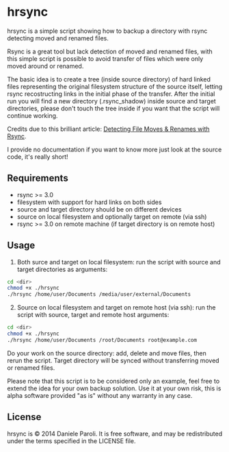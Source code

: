 hrsync
======

hrsync is a simple script showing how to backup a directory with rsync detecting moved and renamed files.

Rsync is a great tool but lack detection of moved and renamed files, with this simple script is possible to avoid transfer of files which were only moved around or renamed.

The basic idea is to create a tree (inside source directory) of hard linked files representing the original filesystem structure of the source itself, letting rsync recostructing links in the initial phase of the transfer.
After the initial run you will find a new directory (.rsync_shadow) inside source and target directories, please don't touch the tree inside if you want that the script will continue working. 

Credits due to this brilliant article: [Detecting File Moves & Renames with Rsync](http://lincolnloop.com/blog/detecting-file-moves-renames-rsync/).

I provide no documentation if you want to know more just look at the source code, it's really short!

Requirements
------------

* rsync >= 3.0
* filesystem with support for hard links on both sides
* source and target directory should be on different devices
* source on local filesystem and optionally target on remote (via ssh)
* rsync >= 3.0 on remote machine (if target directory is on remote host)

Usage
-------

1) Both surce and target on local filesystem: run the script with source and target directories as arguments:

```sh
cd <dir>
chmod +x ./hrsync
./hrsync /home/user/Documents /media/user/external/Documents
```
2) Source on local filesystem and target on remote host (via ssh): run the script with source, target and remote host arguments:

```sh
cd <dir>
chmod +x ./hrsync
./hrsync /home/user/Documents /root/Documents root@example.com
```

Do your work on the source directory: add, delete and move files, then rerun the script. 
Target directory will be synced without transferring moved or renamed files.

Please note that this script is to be considered only an example, feel free to extend the idea for your own backup solution.
Use it at your own risk, this is alpha software provided "as is" without any warranty in any case.

License
-------

hrsync is © 2014 Daniele Paroli. It is free software, and may be redistributed under the terms specified in the LICENSE file.